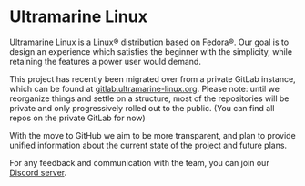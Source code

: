 # Ultramarine Linux

Ultramarine Linux is a Linux® distribution based on Fedora®. Our goal is to design an experience which satisfies the beginner with the simplicity, while retaining the features a power user would demand.

This project has recently been migrated over from a private GitLab instance, which can be found at [gitlab.ultramarine-linux.org](https://gitlab.ultramarine-linux.org). Please note: until we reorganize things and settle on a structure, most of the repositories will be private and only progressively rolled out to the public. (You can find all repos on the private GitLab for now)

With the move to GitHub we aim to be more transparent, and plan to provide unified information about the current state of the project and future plans.

For any feedback and communication with the team, you can join our [Discord server](https://discord.com/invite/bUuQasHdrF).
